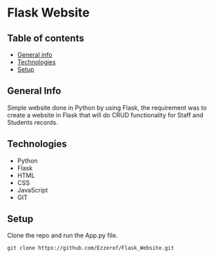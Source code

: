 # Flask Website
## Table of contents
* [General info](#general-info)
* [Technologies](#technologies)
* [Setup](#setup)

## General Info
Simple website done in Python by using Flask, the requirement was to create a website in Flask that will do CRUD functionality for Staff and Students records.

## Technologies
* Python
* Flask
* HTML
* CSS
* JavaScript
* GIT

## Setup
Clone the repo and run the App.py file.

```
git clone https://github.com/Ezzerof/Flask_Website.git
```

